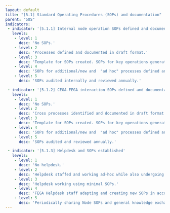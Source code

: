 ```yaml
---
layout: default
title: "[5.1] Standard Operating Procedures (SOPs) and documentation"
parent: "5OS"
indicators:
 - indicator: '[5.1.1] Internal node operation SOPs defined and documentation available'
   levels:
    - level: 1
      desc: 'No SOPs.'
    - level: 2
      desc: 'Processes defined and documented in draft format.'
    - level: 3  
      desc: 'Template for SOPs created. SOPs for key operations generated and approved by key personnel and stored in accessible location for all appropriate staff.'
    - level: 4
      desc: 'SOPs for additional/new and  "ad hoc" processes defined and added to accessible location.'
    - level: 5
      desc: 'SOPs audited internally and reviewed annually.'

 - indicator: '[5.1.2] CEGA-FEGA interaction SOPs defined and documentation available'
   levels:
    - level: 1
      desc: 'No SOPs.'
    - level: 2
      desc: 'Cross processes identified and documented in draft format.'
    - level: 3  
      desc: 'Template for SOPs created. SOPs for key operations generated and approved by key personnel and stored in accessible location for all appropriate staff.'
    - level: 4
      desc: 'SOPs for additional/new and  "ad hoc" processes defined and added to accessible location.'
    - level: 5
      desc: 'SOPs audited and reviewed annually.'

 - indicator: '[5.1.3] Helpdesk and SOPs established'
   levels:
    - level: 1
      desc: 'No helpdesk.'
    - level: 2
      desc: 'Helpdesk staffed and working ad-hoc while also undergoing training.'
    - level: 3  
      desc: 'Helpdesk working using minimal SOPs.'
    - level: 4
      desc: 'FEGA Helpdesk staff adapting and creating new SOPs in accordance with own Node.'
    - level: 5
      desc: 'Periodically sharing Node SOPs and general knowledge exchange with Federation to support alignment.'
---
```

